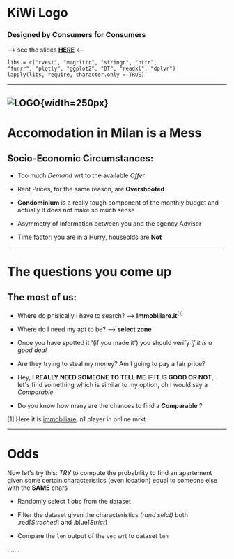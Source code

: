 # KiWi Logo

### Designed by Consumers for Consumers

--> see the slides [**HERE**](https://kiwiresearch.netlify.com/#1) <--


```
libs = c("rvest", "magrittr", "stringr", "httr",
"furrr", "plotly", "ggplot2", "DT", "readxl", "dplyr")
lapply(libs, require, character.only = TRUE)
```
--------------------------------
![LOGO](https://i.pinimg.com/originals/1b/db/46/1bdb46cf377ae1c06617d6b9bfc54793.png){width=250px}
---------------------------------

# Accomodation in Milan is a Mess
## Socio-Economic Circumstances:
- Too much *Demand* wrt to the available *Offer*

- Rent Prices, for the same reason, are **Overshooted**
  
- **Condominium** is a really tough component of the monthly budget and actually It does not make so much sense
  
- Asymmetry of information between you and the agency Advisor
  
- Time factor: you are in a Hurry, houseolds are **Not**
  
---

# The questions you come up 
## The most of us:
  
- Where do phisically I have to search?  --> **Immobiliare.it**<sup>[1]</sup>
  
- Where do I need my apt to be? --> **select zone**
  
- Once you have spotted it '(if you made it') you should verify *if it is a good deal*

  
- Are they trying to steal my money? Am I going to pay a fair price?
  
  
- Hey, **I REALLY NEED SOMEONE TO TELL ME IF IT IS GOOD OR NOT**, let's find something which is similar to my option, oh I would say a *Comparable*

- Do you know how many are the chances to find a **Comparable** ?


[1] Here it is [immobiliare](https://www.immobiliare.it/), n1 player in online mrkt


-----------------------

# Odds

Now let's try this:
*TRY* to compute the probability to find an apartement given some certain characteristics (even location) equal to someone else with the **SAME** chars

- Randomly select 1 obs from the dataset

- Filter the dataset given the characteristics *(rand selct)* both .red[*Streched*] and .blue[*Strict*]

- Compare the `len` output of the `vec`  wrt to dataset `len`


.......
